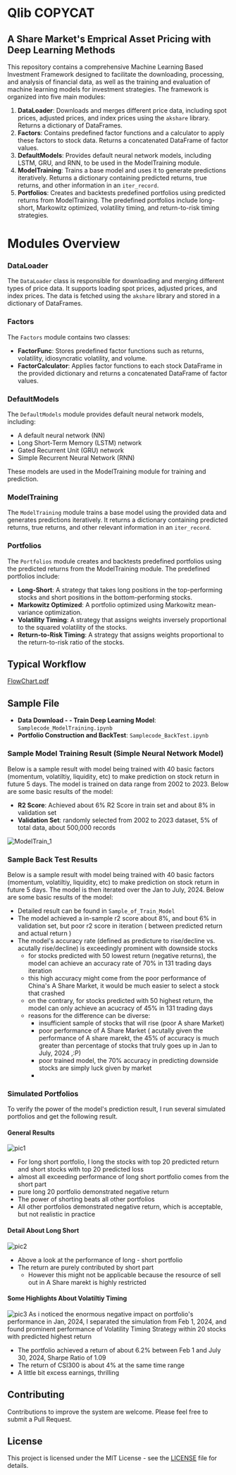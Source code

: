 # Qlib COPYCAT
## A Share Market's Emprical Asset Pricing with Deep Learning Methods

This repository contains a comprehensive Machine Learning Based Investment Framework designed to facilitate the downloading, processing, and analysis of financial data, as well as the training and evaluation of machine learning models for investment strategies. The framework is organized into five main modules:

1. **DataLoader**: Downloads and merges different price data, including spot prices, adjusted prices, and index prices using the `akshare` library. Returns a dictionary of DataFrames.
2. **Factors**: Contains predefined factor functions and a calculator to apply these factors to stock data. Returns a concatenated DataFrame of factor values.
3. **DefaultModels**: Provides default neural network models, including LSTM, GRU, and RNN, to be used in the ModelTraining module.
4. **ModelTraining**: Trains a base model and uses it to generate predictions iteratively. Returns a dictionary containing predicted returns, true returns, and other information in an `iter_record`.
5. **Portfolios**: Creates and backtests predefined portfolios using predicted returns from ModelTraining. The predefined portfolios include long-short, Markowitz optimized, volatility timing, and return-to-risk timing strategies.

# Modules Overview

### DataLoader

The `DataLoader` class is responsible for downloading and merging different types of price data. It supports loading spot prices, adjusted prices, and index prices. The data is fetched using the `akshare` library and stored in a dictionary of DataFrames.

### Factors

The `Factors` module contains two classes:

- **FactorFunc**: Stores predefined factor functions such as returns, volatility, idiosyncratic volatility, and volume.
- **FactorCalculator**: Applies factor functions to each stock DataFrame in the provided dictionary and returns a concatenated DataFrame of factor values.

### DefaultModels

The `DefaultModels` module provides default neural network models, including:

- A default neural network (NN)
- Long Short-Term Memory (LSTM) network
- Gated Recurrent Unit (GRU) network
- Simple Recurrent Neural Network (RNN)

These models are used in the ModelTraining module for training and prediction.

### ModelTraining

The `ModelTraining` module trains a base model using the provided data and generates predictions iteratively. It returns a dictionary containing predicted returns, true returns, and other relevant information in an `iter_record`.

### Portfolios

The `Portfolios` module creates and backtests predefined portfolios using the predicted returns from the ModelTraining module. The predefined portfolios include:

- **Long-Short**: A strategy that takes long positions in the top-performing stocks and short positions in the bottom-performing stocks.
- **Markowitz Optimized**: A portfolio optimized using Markowitz mean-variance optimization.
- **Volatility Timing**: A strategy that assigns weights inversely proportional to the squared volatility of the stocks.
- **Return-to-Risk Timing**: A strategy that assigns weights proportional to the return-to-risk ratio of the stocks.

## Typical Workflow
[FlowChart.pdf](https://github.com/user-attachments/files/17157913/FlowChart.pdf)

## Sample File
- **Data Download - -  Train Deep Learning Model**: `Samplecode_ModelTraining.ipynb`
- **Portfolio Construction and BackTest**: `Samplecode_BackTest.ipynb`

### Sample Model Training Result (Simple Neural Network Model)
Below is a sample result with model being trained with 40 basic factors (momentum, volatiltiy, liquidity, etc) to make prediction on stock return in future 5 days. The model is trained on data range from 2002 to 2023. Below are some basic results of the model:
- **R2 Score**: Achieved about 6% R2 Score in train set and about 8% in validation set
- **Validation Set**: randomly selected from 2002 to 2023 dataset, 5% of total data, about 500,000 records

![ModelTrain_1](https://github.com/user-attachments/assets/34d6ed88-1e52-473b-b0e9-709c47932bf1)

### Sample Back Test Results
Below is a sample result with model being trained with 40 basic factors (momentum, volatiltiy, liquidity, etc) to make prediction on stock return in future 5 days. The model is then iterated over the Jan to July, 2024. Below are some basic results of the model:
- Detailed result can be found in `Sample_of_Train_Model`
- The model achieved a in-sample r2 score about 8%, and bout 6% in validation set, but poor r2 score in iteration ( between predicted return and actual return )
- The model's accuracy rate (defined as predicture to rise/decline vs. acutally rise/decline) is exceedingly prominent with downside stocks
  - for stocks predicted with 50 lowest return (negative returns), the model can achieve an accuracy rate of 70% in 131 trading days iteration
  - this high accuracy might come from the poor performance of China's A Share Market, it would be much easier to select a stock that crashed
  - on the contrary, for stocks predicted with 50 highest return, the model can only achieve an acucracy of 45% in 131 trading days
  - reasons for the difference can be diverse:
    - insufficient sample of stocks that will rise (poor A share Market)
    - poor performance of A Share Market ( acutally given the performance of A share marekt, the 45% of accuracy is much greater than percentage of stocks that truly goes up in Jan to July, 2024 ,:P)
    - poor trained model, the 70% accuracy in predicting downside stocks are simply luck given by market
    - 
### Simulated Portfolios
To verify the power of the model's prediction result, I run several simulated portfolios and get the following result.
#### General Results
![pic1](https://github.com/user-attachments/assets/ddc0817e-c386-4426-8c88-15a2655d1297)
- For long short portfolio, I long the stocks with top 20 predicted return and short stocks with top 20 predicted loss
 - almost all exceeding performance of long short portfolio comes from the short part
 - pure long 20 portfolio demonstrated negative return
- The power of shorting beats all other portfolios
- All other portfolios demonstrated negative return, which is acceptable, but not realistic in practice
#### Detail About Long Short
![pic2](https://github.com/user-attachments/assets/ae73f38b-b4fd-40f6-a39c-1293c411f2c8)
- Above a look at the performance of long - short portfolio
- The return are purely contributed by short part
  - However this might not be applicable because the resource of sell out in A Share marekt is highly restricted
#### Some Highlights About Volatiltiy Timing
![pic3](https://github.com/user-attachments/assets/7e8b77c2-dc16-4f25-b40f-3e1ee66d4750)
As i noticed the enormous negative impact on portfolio's performance in Jan, 2024, I separated the simulation from Feb 1, 2024, and found prominent performance of Volatility Timing Strategy within 20 stocks with predicted highest return
- The portfolio achieved a return of about 6.2% between Feb 1 and July 30, 2024, Sharpe Ratio of 1.09
- The return of CSI300 is about 4% at the same time range
- A little bit excess earnings, thrilling




## Contributing
Contributions to improve the system are welcome. Please feel free to submit a Pull Request.

## License
This project is licensed under the MIT License - see the [LICENSE](LICENSE) file for details.
